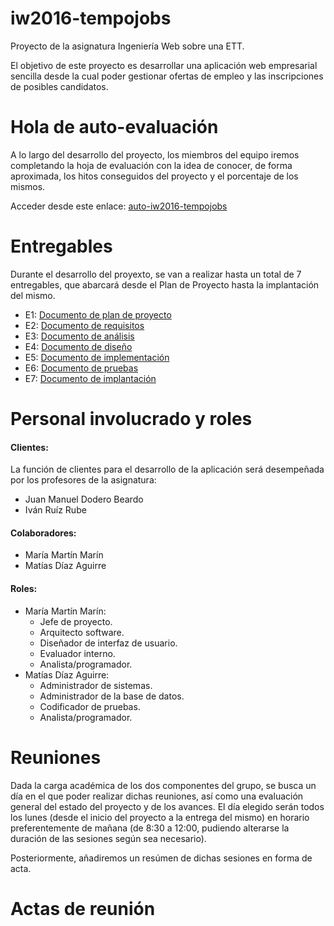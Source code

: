 iw2016-tempojobs
================
Proyecto de la asignatura Ingeniería Web sobre una ETT.

El objetivo de este proyecto es desarrollar una aplicación web empresarial sencilla desde
la cual poder gestionar ofertas de empleo y las inscripciones de posibles candidatos.

Hola de auto-evaluación
=======================
A lo largo del desarrollo del proyecto, los miembros del equipo iremos completando la hoja de evaluación con la idea de conocer, de forma aproximada, los hitos conseguidos del proyecto y el porcentaje de los mismos.

Acceder desde este enlace: [auto-iw2016-tempojobs](https://drive.google.com/open?id=1m27WBOe_tDdPjohx7sM0_MM33ur7FEmseI-JLapoFYI)

Entregables
===========

Durante el desarrollo del proyexto, se van a realizar hasta un total de 7 entregables, que abarcará desde el Plan de Proyecto hasta la implantación del mismo.

* E1: [Documento de plan de proyecto](https://drive.google.com/open?id=1qFu-Q5v8uLhlId2M9zFeppOT0CdY8ohl4T-J0hhmSVI)
* E2: [Documento de requisitos](https://drive.google.com/open?id=1jWdlkVnUCD8FCixcph0YGIk8XyvLM64gvuhZ0hjjOFc)
* E3: [Documento de análisis](https://drive.google.com/open?id=1ZV56vxDvH7zE6xuZ56GKfw8FRiKUL79tgfkhVqS2sRw)
* E4: [Documento de diseño](https://drive.google.com/open?id=16zt0RI7DanIPm-bnoK9YTx3vg_pVpwaLdf4GoiLM6mM)
* E5: [Documento de implementación](https://drive.google.com/open?id=1wU29LVy7oe9LqDSTRkh-u0Cg1VdNZCgKBHJFddWsYc0)
* E6: [Documento de pruebas](https://drive.google.com/open?id=1vy1HKTpR5a76nXT1vSKmnBH_FO-zQ6mbqgxsf_XmWM4)
* E7: [Documento de implantación](https://drive.google.com/open?id=1AN5fI6XfqhgLLjNpgqyjJjlVpHUpOdjz0k3L3wjPueU)

Personal involucrado y roles
============================

#### Clientes:
La función de clientes para el desarrollo de la aplicación será desempeñada por los profesores de la asignatura:
* Juan Manuel Dodero Beardo
* Iván Ruíz Rube

#### Colaboradores:
* María Martín Marín
* Matías Díaz Aguirre

#### Roles:
* María Martín Marín:
  * Jefe de proyecto.
  * Arquitecto software.
  * Diseñador de interfaz de usuario.
  * Evaluador interno.
  * Analista/programador.
* Matías Díaz Aguirre:
  * Administrador de sistemas.
  * Administrador de la base de datos.
  * Codificador de pruebas.
  * Analista/programador.
 
Reuniones
=========

Dada la carga académica de los dos componentes del grupo, se busca un día en el que poder realizar dichas reuniones, así como una evaluación general del estado del proyecto y de los avances. El día elegido serán todos los lunes (desde el inicio del proyecto a la entrega del mismo) en horario preferentemente de mañana (de 8:30 a 12:00, pudiendo alterarse la duración de las sesiones según sea necesario).

Posteriormente, añadiremos un resúmen de dichas sesiones en forma de acta.
  
Actas de reunión
================

